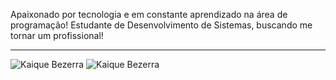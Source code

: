 Apaixonado por tecnologia e em constante aprendizado na área de programação! Estudante de Desenvolvimento de Sistemas, buscando me tornar um profissional!
<hr/>

![Kaique Bezerra](https://github-readme-stats.vercel.app/api/top-langs/?username=KaiqueBezerra&theme=transparent) 
![Kaique Bezerra](https://github-readme-stats.vercel.app/api?username=KaiqueBezerra&hide=prs,issues,contribs,stars&show_icons=true&theme=transparent)
